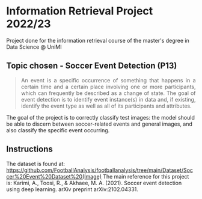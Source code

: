 # Information Retrieval Project 2022/23

Project done for the information retrieval course of the master's degree in Data Science @ UniMI

## Topic chosen - Soccer Event Detection (P13)

> <p align="justify"> An event is a specific occurrence of something that happens in a certain time and a certain place involving one or more participants, which can frequently be described as a change of state. The goal of event detection is to identify event instance(s) in data and, if existing, identify the event type as well as all of its participants and attributes.

The goal of the project is to correctly classify test images: the model should be able to discern between soccer-related events and general images, and also classify the specific event occurring.</p>

## Instructions

The dataset is found at: https://github.com/FootballAnalysis/footballanalysis/tree/main/Dataset/Soccer%20Event%20Dataset%20(Image)
The main reference for this project is: Karimi, A., Toosi, R., & Akhaee, M. A. (2021). Soccer event detection using deep learning. arXiv preprint arXiv:2102.04331.
